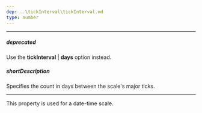 ```yaml
---
dep: ..\tickInterval\tickInterval.md
type: number
---
```

---
##### deprecated
Use the **tickInterval** | **days** option instead.

##### shortDescription
Specifies the count in days between the scale's major ticks.

---
This property is used for a date-time scale.